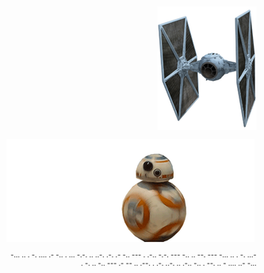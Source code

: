 <p align="right">
<img height="250px" align="rigth" src="https://github.com/luk-s12/luk-s12/blob/master/img/caza.png">
</br>
</p>

<p  align="left">
<img src="https://github.com/luk-s12/luk-s12/blob/master/img/bb8.gif">
</p>

<p align="right"> -... .. . -.     .... .-   -.. . ... -.-. .. ..-. .-. .- -.. ---   . .-..   -.-. --- -.. .. --. ---     -... .. . -. ...- . -. .. -.. ---   .-   -- ..   .--. . .-. ..-. .. .-..   -.. .   --. .. - .... ..- -... 
</p>


